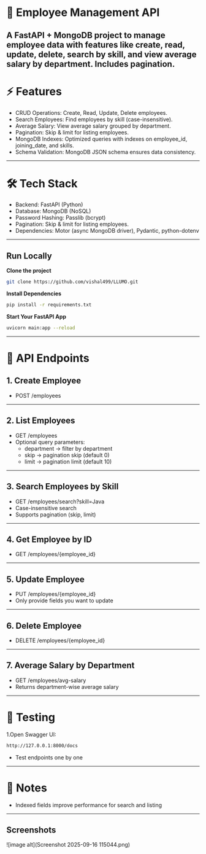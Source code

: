 # 🏢 Employee Management API

A FastAPI + MongoDB project to manage employee data with features like create, read, update, delete, search by skill, and view average salary by department. Includes pagination.
---
# ⚡ Features
- CRUD Operations: Create, Read, Update, Delete employees.
- Search Employees: Find employees by skill (case-insensitive).
- Average Salary: View average salary grouped by department.
- Pagination: Skip & limit for listing employees.
- MongoDB Indexes: Optimized queries with indexes on employee_id, joining_date, and skills.
- Schema Validation: MongoDB JSON schema ensures data consistency.

---
# 🛠 Tech Stack
- Backend: FastAPI (Python)
- Database: MongoDB (NoSQL)
- Password Hashing: Passlib (bcrypt)
- Pagination: Skip & limit for listing employees.
- Dependencies: Motor (async MongoDB driver), Pydantic, python-dotenv

---
## Run Locally

**Clone the project**
```bash
git clone https://github.com/vishal499/LLUMO.git
```

**Install Dependencies**
```bash
pip install -r requirements.txt
```
**Start Your FastAPI App**
```bash
uvicorn main:app --reload
```

---
# 📖 API Endpoints
## 1. Create Employee ##
   - POST /employees
     

---
## 2. List Employees ##
   - GET /employees
   - Optional query parameters:
      - department → filter by department
      - skip → pagination skip (default 0)
      - limit → pagination limit (default 10)

---
## 3. Search Employees by Skill ##
   - GET /employees/search?skill=Java
   - Case-insensitive search
   - Supports pagination (skip, limit)

---
## 4. Get Employee by ID ##
   - GET /employees/{employee_id}

---

## 5. Update Employee ##
   - PUT /employees/{employee_id}
   - Only provide fields you want to update

---
## 6. Delete Employee ##
   - DELETE /employees/{employee_id}
---
## 7. Average Salary by Department ##
   - GET /employees/avg-salary
   - Returns department-wise average salary
---

# 🧪 Testing
 1.Open Swagger UI:
```bash
http://127.0.0.1:8000/docs

```

- Test endpoints one by one 

---
# 🔐 Notes
- Indexed fields improve performance for search and listing
  
---  

## Screenshots

![image alt](Screenshot 2025-09-16 115044.png)


   
